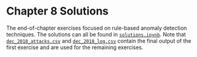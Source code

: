 # Chapter 8 Solutions

The end-of-chapter exercises focused on rule-based anomaly detection techniques. The solutions can all be found in [`solutions.ipynb`](./solutions.ipynb). Note that [`dec_2018_attacks.csv`](./dec_2018_attacks.csv) and [`dec_2018_log.csv`](./dec_2018_log.csv) contain the final output of the first exercise and are used for the remaining exercises.
